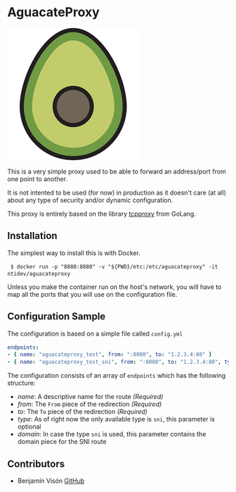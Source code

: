 AguacateProxy
=============

![Image of AguacateProxy](https://github.com/ntidev/aguacateproxy/blob/master/aguacate.png?raw=true)

This is a very simple proxy used to be able to forward an address/port from one point to another.

It is not intented to be used (for now) in production as it doesn't care (at all) about any type of security and/or dynamic configuration.

This proxy is entirely based on the library [tcpproxy](https://godoc.org/github.com/google/tcpproxy) from GoLang.


## Installation

The simplest way to install this is with Docker.

```shell
 $ docker run -p "8080:8080" -v "${PWD}/etc:/etc/aguacateproxy" -it ntidev/aguacateproxy
```

Unless you make the container run on the host's network, you will have to map all the ports that you will use on the configuration file.

## Configuration Sample

The configuration is based on a simple file called `config.yml`

```yml
endpoints: 
- { name: "aguacateproxy_test", from: ":8080", to: "1.2.3.4:80" }
- { name: "aguacateproxy_test_sni", from: ":8080", to: "1.2.3.4:80", type: "sni", domain: "aguacateproxy.xyz" }  
```

The configuration consists of an array of `endpoints` which has the following structure:

* *name*: A descriptive name for the route *(Required)*
* *from*: The `From` piece of the redirection  *(Required)*
* *to*: The `To` piece of the redirection  *(Required)*
* *type*: As of right now the only available type is `sni`, this parameter is optional
* *domain*: In case the type `sni` is used, this parameter contains the domain piece for the SNI route


## Contributors

* Benjamín Visón [GitHub](http://github.com/bvisonl)